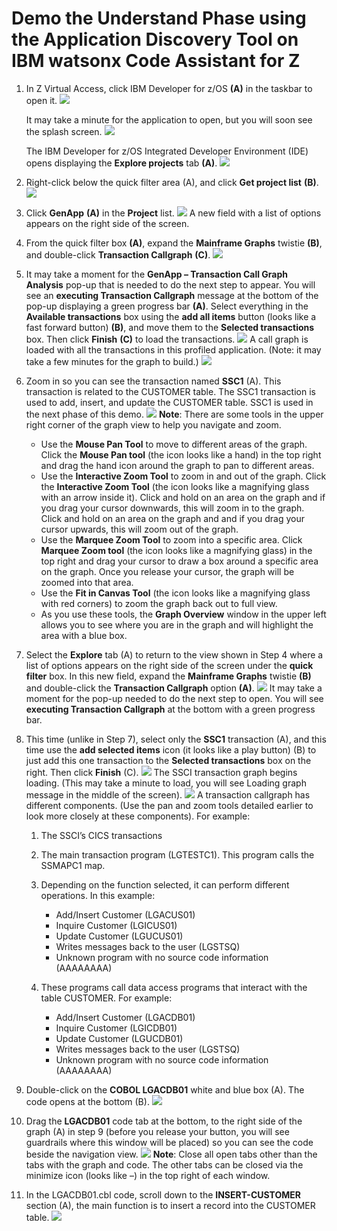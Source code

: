 # Demo the Understand Phase using the Application Discovery Tool on IBM watsonx Code Assistant for Z 
1. In Z Virtual Access, click IBM Developer for z/OS **(A)** in the taskbar to open it.
   ![](images/taskbar1.png)
   
   It may take a minute for the application to open, but you will soon see the splash screen.
   ![](images/splash.png)

   The IBM Developer for z/OS Integrated Developer Environment (IDE) opens displaying the **Explore projects** tab **(A)**.
   ![](images/explorprojects1.png)

2. Right-click below the quick filter area (A), and click **Get project list** **(B)**.
   ![](images/getprojlist.png)

3. Click **GenApp** **(A)** in the **Project** list.
   ![](images/GenApp.png)
   A new field with a list of options appears on the right side of the screen.

4. From the quick filter box **(A)**, expand the **Mainframe Graphs** twistie **(B)**, and double-click **Transaction Callgraph** **(C)**.
   ![](images/transactioncallgraph.png)

5. It may take a moment for the **GenApp – Transaction Call Graph Analysis** pop-up that is needed to do the next step to appear.
   You will see an **executing Transaction Callgraph** message at the bottom of the pop-up displaying a green progress bar **(A)**.
   Select everything in the **Available transactions** box using the **add all items** button (looks like a fast forward button) **(B)**, and move them to the **Selected transactions** box.
   Then click **Finish** **(C)** to load the transactions.
   ![](images/GenApp-selecttransactions.png)
   A call graph is loaded with all the transactions in this profiled application. (Note: it may take a few minutes for the graph to build.)
   ![](images/callgraph.png)

6. Zoom in so you can see the transaction named **SSC1** (A). This transaction is related to the CUSTOMER table. The SSC1 transaction is used to add, insert, and update the CUSTOMER table. SSC1 is used in the next phase of this demo.
   ![](images/ssc1callgraph.png)
   **Note**: There are some tools in the upper right corner of the graph view to help you navigate and zoom.
   
   - Use the **Mouse Pan Tool** to move to different areas of the graph. Click the **Mouse Pan tool** (the icon looks like a hand) in the top right and drag the hand icon around the graph to pan to different areas.
   - Use the **Interactive Zoom Tool** to zoom in and out of the graph. Click the **Interactive Zoom Tool** (the icon looks like a magnifying glass with an arrow inside it). Click and hold on an area on the graph and if you drag your cursor downwards, this will zoom in to the graph. Click and hold on an area on the graph and and if you drag your cursor upwards, this will zoom out of the graph.
   - Use the **Marquee Zoom Tool** to zoom into a specific area. Click **Marquee Zoom tool** (the icon looks like a magnifying glass) in the top right and drag your cursor to draw a box around a specific area on the graph. Once you release your cursor, the graph will be zoomed into that area.
   - Use the **Fit in Canvas Tool** (the icon looks like a magnifying glass with red corners) to zoom the graph back out to full view. 
   - As you use these tools, the **Graph Overview** window in the upper left allows you to see where you are in the graph and will highlight the area with a blue box.

7. Select the **Explore** tab (A) to return to the view shown in Step 4 where a list of options appears on the right side of the screen under the **quick filter** box. 
   In this new field, expand the **Mainframe Graphs** twistie **(B)** and double-click the **Transaction Callgraph** option **(A)**.
   ![](images/quickfilter1.png)
   It may take a moment for the pop-up needed to do the next step to open. You will see **executing Transaction Callgraph** at the bottom with a green progress bar.
   
8. This time (unlike in Step 7), select only the **SSC1** transaction (A), and this time use the **add selected items** icon (it looks like a play button) (B) to just add this one transaction to the **Selected transactions** box on the right. Then click **Finish** (C).
   ![](images/ssc1-select-finish.png)
   The SSCI transaction graph begins loading. (This may take a minute to load, you will see Loading graph message in the middle of the screen).
   ![](images/callgraphssc1.png)
   A transaction callgraph has different components. (Use the pan and zoom tools detailed earlier to look more closely at these components). For example:
   1. The SSCI’s CICS transactions 
   2. The main transaction program (LGTESTC1). This program calls the SSMAPC1 map.
   3. Depending on the function selected, it can perform different operations. In this example:
      - Add/Insert Customer (LGACUS01)
      - Inquire Customer (LGICUS01)
      - Update Customer (LGUCUS01)
      - Writes messages back to the user (LGSTSQ)
      - Unknown program with no source code information (AAAAAAAA)

   4. These programs call data access programs that interact with the table CUSTOMER. For example:
      - Add/Insert Customer (LGACDB01)
      - Inquire Customer (LGICDB01)
      - Update Customer (LGUCDB01)
      - Writes messages back to the user (LGSTSQ)
      - Unknown program with no source code information (AAAAAAAA)

9.	Double-click on the **COBOL LGACDB01** white and blue box (A). The code opens at the bottom (B).
   ![](images/cobollgacdbo1.png)
10.	Drag the **LGACDB01** code tab at the bottom, to the right side of the graph (A) in step 9 (before you release your button, you will see guardrails where this window will be placed) so you can see the code beside the navigation view.
   ![](images/cobollgacdbo11.png)
   **Note**: Close all open tabs other than the tabs with the graph and code. The other tabs can be closed via the minimize icon (looks like –) in the top right of each window.
11.	In the LGACDB01.cbl code, scroll down to the **INSERT-CUSTOMER** section (A), the main function is to insert a record into the CUSTOMER table.
   ![](images/cobollgacdbo12.png)

